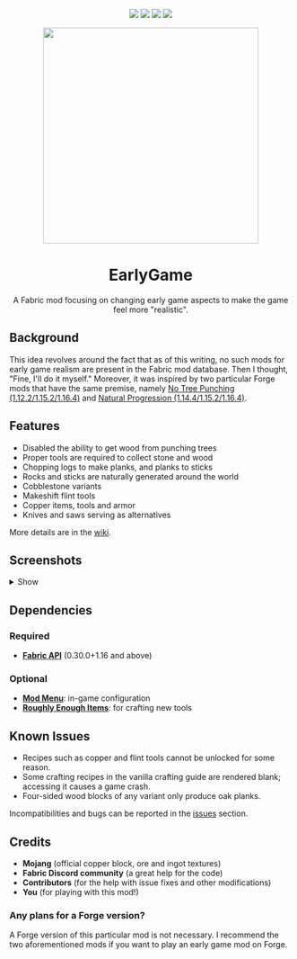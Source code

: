 <p align="center">
<a href="https://github.com/JayCeeCreates/earlygame/blob/master/LICENSE"><img src="https://img.shields.io/github/license/jayceecreates/earlygame?style=for-the-badge"></a>
<img src="https://img.shields.io/badge/mc%20version-1.16.x-brightgreen?style=for-the-badge">
<img src="https://img.shields.io/badge/mod%20version-1.0.0b-yellow?style=for-the-badge">
<a href="https://fabricmc.net"><img src="https://img.shields.io/badge/modloader-fabric-blue?style=for-the-badge"></a>
</p>

<p align="center">
  <img width="384" height="384" src="https://cdn.discordapp.com/attachments/669587583034064919/753223254474227762/icon.png">
</p>

<h1 align="center">EarlyGame</h1>
<p align="center">A Fabric mod focusing on changing early game aspects to make the game feel more "realistic".</p>

## Background
This idea revolves around the fact that as of this writing, no such mods for early game realism are present in the Fabric mod database. Then I thought, "Fine, I'll do it myself." Moreover, it was inspired by two particular Forge mods that have the same premise, namely [No Tree Punching (1.12.2/1.15.2/1.16.4)](https://www.curseforge.com/minecraft/mc-mods/no-tree-punching) and [Natural Progression (1.14.4/1.15.2/1.16.4)](https://www.curseforge.com/minecraft/mc-mods/natural-progressions).

## Features

- Disabled the ability to get wood from punching trees
- Proper tools are required to collect stone and wood
- Chopping logs to make planks, and planks to sticks
- Rocks and sticks are naturally generated around the world
- Cobblestone variants
- Makeshift flint tools
- Copper items, tools and armor
- Knives and saws serving as alternatives

More details are in the [wiki](https://github.com/JayCeeCreates/earlygame/wiki).

## Screenshots
<details><summary>Show</summary>
<p align="center">
<img width="640" height="360" src="https://cdn.discordapp.com/attachments/669587583034064919/806583529122168886/2021-02-04_01.14.54.png">
<img width="640" height="360" src="https://cdn.discordapp.com/attachments/669587583034064919/806583532750110770/2021-02-04_01.41.03.png">
<img width="640" height="360" src="https://cdn.discordapp.com/attachments/669587583034064919/806583540753498112/2021-02-04_01.42.00.png">
<img width="640" height="360" src="https://cdn.discordapp.com/attachments/669587583034064919/806583556100063302/2021-02-04_01.44.07.png">
</p>
</details>

## Dependencies
### Required
- **[Fabric API](https://www.curseforge.com/minecraft/mc-mods/fabric-api)** (0.30.0+1.16 and above)
### Optional
- **[Mod Menu](https://www.curseforge.com/minecraft/mc-mods/modmenu)**: in-game configuration
- **[Roughly Enough Items](https://www.curseforge.com/minecraft/mc-mods/roughly-enough-items)**: for crafting new tools

## Known Issues
- Recipes such as copper and flint tools cannot be unlocked for some reason.
- Some crafting recipes in the vanilla crafting guide are rendered blank; accessing it causes a game crash.
- Four-sided wood blocks of any variant only produce oak planks.

Incompatibilities and bugs can be reported in the [issues](https://github.com/JayCeeCreates/earlygame/issues) section.

## Credits
- **Mojang** (official copper block, ore and ingot textures)
- **Fabric Discord community** (a great help for the code)
- **Contributors** (for the help with issue fixes and other modifications)
- **You** (for playing with this mod!)

### Any plans for a Forge version?
A Forge version of this particular mod is not necessary. I recommend the two aforementioned mods if you want to play an early game mod on Forge.